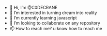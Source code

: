 - 👋 Hi, I’m @C0DECRANE
- 👀 I’m interested in turning dream into reality
- 🌱 I’m currently learning javascript
- 💞️ I’m looking to collaborate on any repository
- 📫 How to reach me? u know how to reach me

<!---
C0DECRANE/C0DECRANE is a ✨ special ✨ repository because its `README.md` (this file) appears on your GitHub profile.
You can click the Preview link to take a look at your changes.
--->
